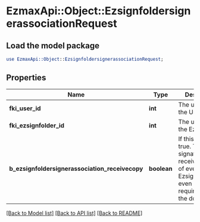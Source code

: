 # EzmaxApi::Object::EzsignfoldersignerassociationRequest

## Load the model package
```perl
use EzmaxApi::Object::EzsignfoldersignerassociationRequest;
```

## Properties
Name | Type | Description | Notes
------------ | ------------- | ------------- | -------------
**fki_user_id** | **int** | The unique ID of the User | [optional] 
**fki_ezsignfolder_id** | **int** | The unique ID of the Ezsignfolder | 
**b_ezsignfoldersignerassociation_receivecopy** | **boolean** | If this flag is true. The signatory will receive a copy of every signed Ezsigndocument even if it ain&#39;t required to sign the document. | [optional] 

[[Back to Model list]](../README.md#documentation-for-models) [[Back to API list]](../README.md#documentation-for-api-endpoints) [[Back to README]](../README.md)



